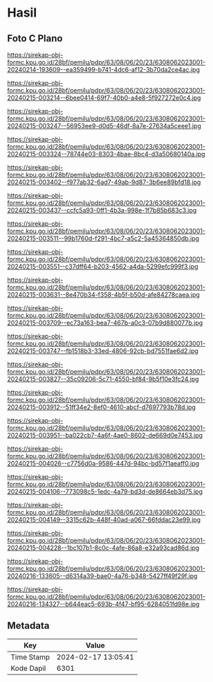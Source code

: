 # Hasil

## Foto C Plano

https://sirekap-obj-formc.kpu.go.id/28bf/pemilu/pdpr/63/08/06/20/23/6308062023001-20240214-193609--ea359499-b741-4dc6-af12-3b70da2ce4ac.jpg

https://sirekap-obj-formc.kpu.go.id/28bf/pemilu/pdpr/63/08/06/20/23/6308062023001-20240215-003214--6bee0414-69f7-40b0-a4e8-5f927272e0c4.jpg

https://sirekap-obj-formc.kpu.go.id/28bf/pemilu/pdpr/63/08/06/20/23/6308062023001-20240215-003247--56953ee9-d0d5-46df-8a7e-27634a5ceee1.jpg

https://sirekap-obj-formc.kpu.go.id/28bf/pemilu/pdpr/63/08/06/20/23/6308062023001-20240215-003324--78744e03-8303-4bae-8bc4-d3a50680140a.jpg

https://sirekap-obj-formc.kpu.go.id/28bf/pemilu/pdpr/63/08/06/20/23/6308062023001-20240215-003402--f977ab32-6ad7-49ab-9d87-3b6ee89bfd18.jpg

https://sirekap-obj-formc.kpu.go.id/28bf/pemilu/pdpr/63/08/06/20/23/6308062023001-20240215-003437--ccfc5a93-0ff1-4b3a-998e-1f7b85b683c3.jpg

https://sirekap-obj-formc.kpu.go.id/28bf/pemilu/pdpr/63/08/06/20/23/6308062023001-20240215-003511--99b1760d-f291-4bc7-a5c2-5a45364850db.jpg

https://sirekap-obj-formc.kpu.go.id/28bf/pemilu/pdpr/63/08/06/20/23/6308062023001-20240215-003551--c37dff64-b203-4562-a4da-5299efc999f3.jpg

https://sirekap-obj-formc.kpu.go.id/28bf/pemilu/pdpr/63/08/06/20/23/6308062023001-20240215-003631--8e470b34-f358-4b5f-b50d-afe84278caea.jpg

https://sirekap-obj-formc.kpu.go.id/28bf/pemilu/pdpr/63/08/06/20/23/6308062023001-20240215-003709--ec73a163-bea7-467b-a0c3-07b9d880077b.jpg

https://sirekap-obj-formc.kpu.go.id/28bf/pemilu/pdpr/63/08/06/20/23/6308062023001-20240215-003747--fb1518b3-33ed-4806-92cb-bd7551fae6d2.jpg

https://sirekap-obj-formc.kpu.go.id/28bf/pemilu/pdpr/63/08/06/20/23/6308062023001-20240215-003827--35c09206-5c71-4550-bf84-9b5f10e3fc24.jpg

https://sirekap-obj-formc.kpu.go.id/28bf/pemilu/pdpr/63/08/06/20/23/6308062023001-20240215-003912--51ff34e2-8ef0-4610-abcf-d7697793b78d.jpg

https://sirekap-obj-formc.kpu.go.id/28bf/pemilu/pdpr/63/08/06/20/23/6308062023001-20240215-003951--ba022cb7-4a6f-4ae0-8602-de669d0e7453.jpg

https://sirekap-obj-formc.kpu.go.id/28bf/pemilu/pdpr/63/08/06/20/23/6308062023001-20240215-004026--c7756d0a-9586-447d-94bc-bd57f1aeaff0.jpg

https://sirekap-obj-formc.kpu.go.id/28bf/pemilu/pdpr/63/08/06/20/23/6308062023001-20240215-004106--773098c5-1edc-4a79-bd3d-de8664eb3d75.jpg

https://sirekap-obj-formc.kpu.go.id/28bf/pemilu/pdpr/63/08/06/20/23/6308062023001-20240215-004149--3315c62b-448f-40ad-a067-66fddac23e99.jpg

https://sirekap-obj-formc.kpu.go.id/28bf/pemilu/pdpr/63/08/06/20/23/6308062023001-20240215-004228--1bc107b1-8c0c-4afe-86a8-e32a93cad86d.jpg

https://sirekap-obj-formc.kpu.go.id/28bf/pemilu/pdpr/63/08/06/20/23/6308062023001-20240216-133605--d6314a39-bae0-4a76-b348-5427ff49f29f.jpg

https://sirekap-obj-formc.kpu.go.id/28bf/pemilu/pdpr/63/08/06/20/23/6308062023001-20240216-134327--b644eac5-693b-4f47-bf95-6284051fd98e.jpg


## Metadata

| Key        | Value               |
| ---------- | ------------------- |
| Time Stamp | 2024-02-17 13:05:41 |
| Kode Dapil | 6301                |



